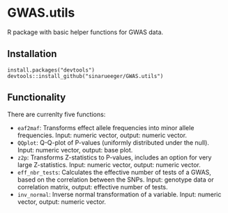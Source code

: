 
# GWAS.utils

R package with basic helper functions for GWAS data. 

## Installation

```
install.packages("devtools")
devtools::install_github("sinarueeger/GWAS.utils")
```

## Functionality

There are currenlty five functions: 

- `eaf2maf`: Transforms effect allele frequencies into minor allele frequencies. Input: numeric vector, output: numeric vector. 
- `QQplot`: Q-Q-plot of P-values (uniformly distributed under the null). Input: numeric vector, output: base plot. 
- `z2p`: Transforms Z-statistics to P-values, includes an option for very large Z-statistics. Input: numeric vector, output: numeric vector. 
- `eff_nbr_tests`: Calculates the effective number of tests of a GWAS, based on the correlation between the SNPs. Input: genotype data or correlation matrix, output: effective number of tests. 
- `inv_normal`: Inverse normal transformation of a variable. Input: numeric vector, output: numeric vector.
